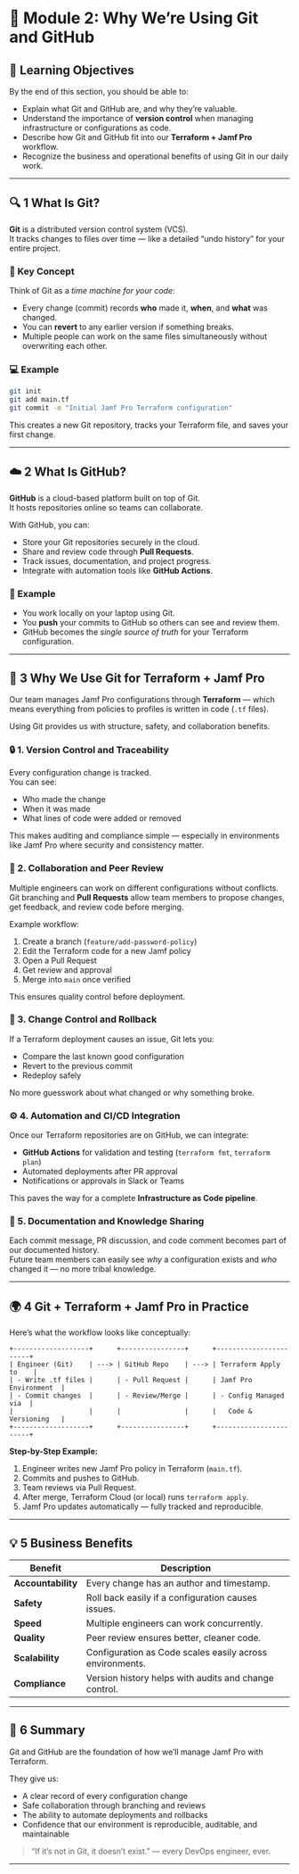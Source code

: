 # 🧩 Module 2: Why We’re Using Git and GitHub

## 🎯 Learning Objectives

By the end of this section, you should be able to:

- Explain what Git and GitHub are, and why they’re valuable.
- Understand the importance of **version control** when managing infrastructure or configurations as code.
- Describe how Git and GitHub fit into our **Terraform + Jamf Pro** workflow.
- Recognize the business and operational benefits of using Git in our daily work.

---

## 🔍 1 What Is Git?

**Git** is a distributed version control system (VCS).  
It tracks changes to files over time — like a detailed “undo history” for your entire project.

### 🧠 Key Concept

Think of Git as a _time machine for your code_:

- Every change (commit) records **who** made it, **when**, and **what** was changed.
- You can **revert** to any earlier version if something breaks.
- Multiple people can work on the same files simultaneously without overwriting each other.

### 💻 Example

```bash
git init
git add main.tf
git commit -m "Initial Jamf Pro Terraform configuration"
```

This creates a new Git repository, tracks your Terraform file, and saves your first change.

---

## ☁️ 2 What Is GitHub?

**GitHub** is a cloud-based platform built on top of Git.  
It hosts repositories online so teams can collaborate.

With GitHub, you can:

- Store your Git repositories securely in the cloud.
- Share and review code through **Pull Requests**.
- Track issues, documentation, and project progress.
- Integrate with automation tools like **GitHub Actions**.

### 📘 Example

- You work locally on your laptop using Git.
- You **push** your commits to GitHub so others can see and review them.
- GitHub becomes the _single source of truth_ for your Terraform configuration.

---

## 🧱 3 Why We Use Git for Terraform + Jamf Pro

Our team manages Jamf Pro configurations through **Terraform** — which means everything from policies to profiles is written in code (`.tf` files).

Using Git provides us with structure, safety, and collaboration benefits.

### 🔒 1. Version Control and Traceability

Every configuration change is tracked.  
You can see:

- Who made the change
- When it was made
- What lines of code were added or removed

This makes auditing and compliance simple — especially in environments like Jamf Pro where security and consistency matter.

### 🤝 2. Collaboration and Peer Review

Multiple engineers can work on different configurations without conflicts.  
Git branching and **Pull Requests** allow team members to propose changes, get feedback, and review code before merging.

Example workflow:

1. Create a branch (`feature/add-password-policy`)
2. Edit the Terraform code for a new Jamf policy
3. Open a Pull Request
4. Get review and approval
5. Merge into `main` once verified

This ensures quality control before deployment.

### 🧩 3. Change Control and Rollback

If a Terraform deployment causes an issue, Git lets you:

- Compare the last known good configuration
- Revert to the previous commit
- Redeploy safely

No more guesswork about what changed or why something broke.

### ⚙️ 4. Automation and CI/CD Integration

Once our Terraform repositories are on GitHub, we can integrate:

- **GitHub Actions** for validation and testing (`terraform fmt`, `terraform plan`)
- Automated deployments after PR approval
- Notifications or approvals in Slack or Teams

This paves the way for a complete **Infrastructure as Code pipeline**.

### 🧾 5. Documentation and Knowledge Sharing

Each commit message, PR discussion, and code comment becomes part of our documented history.  
Future team members can easily see _why_ a configuration exists and _who_ changed it — no more tribal knowledge.

---

## 🌍 4 Git + Terraform + Jamf Pro in Practice

Here’s what the workflow looks like conceptually:

```
+-------------------+      +----------------+      +-----------------------+
| Engineer (Git)    | ---> | GitHub Repo    | ---> | Terraform Apply to    |
| - Write .tf files |      | - Pull Request |      | Jamf Pro Environment  |
| - Commit changes  |      | - Review/Merge |      | - Config Managed via  |
|                   |      |                |      |   Code & Versioning   |
+-------------------+      +----------------+      +-----------------------+
```

**Step-by-Step Example:**

1. Engineer writes new Jamf Pro policy in Terraform (`main.tf`).
2. Commits and pushes to GitHub.
3. Team reviews via Pull Request.
4. After merge, Terraform Cloud (or local) runs `terraform apply`.
5. Jamf Pro updates automatically — fully tracked and reproducible.

---

## 💡 5 Business Benefits

| Benefit            | Description                                              |
| ------------------ | -------------------------------------------------------- |
| **Accountability** | Every change has an author and timestamp.                |
| **Safety**         | Roll back easily if a configuration causes issues.       |
| **Speed**          | Multiple engineers can work concurrently.                |
| **Quality**        | Peer review ensures better, cleaner code.                |
| **Scalability**    | Configuration as Code scales easily across environments. |
| **Compliance**     | Version history helps with audits and change control.    |

---

## 🧭 6 Summary

Git and GitHub are the foundation of how we’ll manage Jamf Pro with Terraform.

They give us:

- A clear record of every configuration change
- Safe collaboration through branching and reviews
- The ability to automate deployments and rollbacks
- Confidence that our environment is reproducible, auditable, and maintainable

> “If it’s not in Git, it doesn’t exist.” — every DevOps engineer, ever.

---
